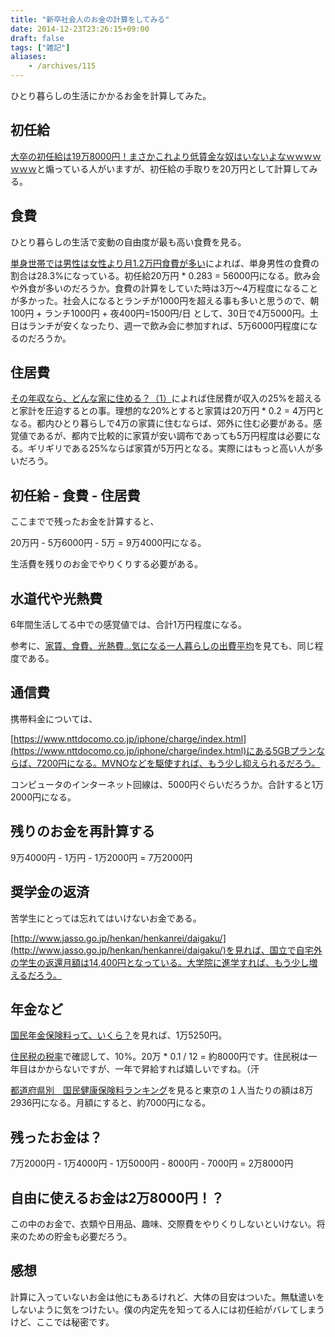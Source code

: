 ```yaml
---
title: "新卒社会人のお金の計算をしてみる"
date: 2014-12-23T23:26:15+09:00
draft: false
tags: ["雑記"]
aliases:
    - /archives/115
---
```


ひとり暮らしの生活にかかるお金を計算してみた。

## 初任給
[大卒の初任給は19万8000円！まさかこれより低賃金な奴はいないよなｗｗｗｗｗｗｗ](http://kanesoku.com/archives/8152047.html)と煽っている人がいますが、初任給の手取りを20万円として計算してみる。

## 食費
ひとり暮らしの生活で変動の自由度が最も高い食費を見る。
[単身世帯では男性は女性より月1.2万円食費が多い](http://preneta.b2you.biz/kakeidata/tanshindanjo.html)によれば、単身男性の食費の割合は28.3%になっている。初任給20万円 * 0.283 = 56000円になる。飲み会や外食が多いのだろうか。食費の計算をしていた時は3万〜4万程度になることが多かった。社会人になるとランチが1000円を超える事も多いと思うので、朝100円 + ランチ1000円 + 夜400円=1500円/日 として、30日で4万5000円。土日はランチが安くなったり、週一で飲み会に参加すれば、5万6000円程度になるのだろうか。

## 住居費
[その年収なら、どんな家に住める？（1）](http://www.homes.co.jp/cont/rent/rent_00002/)によれば住居費が収入の25%を超えると家計を圧迫するとの事。理想的な20%とすると家賃は20万円 * 0.2 = 4万円となる。都内ひとり暮らしで4万の家賃に住むならば、郊外に住む必要がある。感覚値であるが、都内で比較的に家賃が安い調布であっても5万円程度は必要になる。ギリギリである25%ならば家賃が5万円となる。実際にはもっと高い人が多いだろう。

## 初任給 - 食費 - 住居費
ここまでで残ったお金を計算すると、

20万円 - 5万6000円 - 5万 = 9万4000円になる。

生活費を残りのお金でやりくりする必要がある。

## 水道代や光熱費
6年間生活してる中での感覚値では、合計1万円程度になる。
参考に、[家賃、食費、光熱費…気になる一人暮らしの出費平均](http://matome.naver.jp/odai/2140168240810406801)を見ても、同じ程度である。

## 通信費
携帯料金については、
[https://www.nttdocomo.co.jp/iphone/charge/index.html](https://www.nttdocomo.co.jp/iphone/charge/index.html)にある5GBプランならば、7200円になる。MVNOなどを駆使すれば、もう少し抑えられるだろう。

コンピュータのインターネット回線は、5000円ぐらいだろうか。合計すると1万2000円になる。

## 残りのお金を再計算する
9万4000円 - 1万円 - 1万2000円 = 7万2000円

## 奨学金の返済
苦学生にとっては忘れてはいけないお金である。
[http://www.jasso.go.jp/henkan/henkanrei/daigaku/](http://www.jasso.go.jp/henkan/henkanrei/daigaku/)を見れば、国立で自宅外の学生の返還月額は14,400円となっている。大学院に進学すれば、もう少し増えるだろう。

## 年金など
[国民年金保険料って、いくら？](http://www.nenkin.go.jp/n/www/service/detail.jsp?id=1786)を見れば、1万5250円。

[住民税の税率](http://tt110.net/22syoto-zei/T-jyuminzei-zeiritu.htm)で確認して、10%。20万 * 0.1 / 12 = 約8000円です。住民税は一年目はかからないですが、一年で昇給すれば嬉しいですね。（汗

[都道府県別　国民健康保険料ランキング](http://www.japan-now.com/article/189080743.html)を見ると東京の１人当たりの額は8万2936円になる。月額にすると、約7000円になる。

## 残ったお金は？
7万2000円 - 1万4000円 - 1万5000円 - 8000円 - 7000円 = 2万8000円

## 自由に使えるお金は2万8000円！？
この中のお金で、衣類や日用品、趣味、交際費をやりくりしないといけない。将来のための貯金も必要だろう。

## 感想
計算に入っていないお金は他にもあるけれど、大体の目安はついた。無駄遣いをしないように気をつけたい。僕の内定先を知ってる人には初任給がバレてしまうけど、ここでは秘密です。

